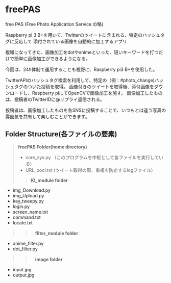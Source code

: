 # freePAS
free PAS (Free Photo Application Service の略)

Raspberry pi 3 B+を用いて、Twitterのツイートに含まれる、特定のハッシュタグに反応して
添付されている画像を自動的に加工するアプリ

複雑になってきた、画像加工をdotやanimeといった、短いキーワードを打つだけで簡単に画像加工ができるようになる。

今回は、24h体制で運用することも視野に、Raspberry pi3 B+を使用した。

TwitterAPIのハッシュタグ検索を利用して、特定の（例：#photo_change)ハッシュタグのついた投稿を取得。
画像付きのツイートを取得後、添付画像をダウンロードし、Raspberry piにてOpenCVで画像加工を施す。
画像加工したものは、投稿者のTwitterIDに@リプライ返信される。

投稿者は、画像加工したものを各SNSに投稿することで、いつもとは違う写真の雰囲気を共有して楽しむことができます。

## Folder Structure(各ファイルの要素)

> **freePAS Folder(home directory)**
 > * core_sys.py （このプログラムを中枢として各ファイルを実行している)
 > * URL_pool.txt (ツイート取得の際、重複を防止するlogファイル) 
>> **IO_module folder**
   *	img_Download.py    
   *	img_Upload.py  
   *	key_tweepy.py
   *	login.py
   *	screen_name.txt
   *	command.txt
   *	locate.txt  
>>　**filter_module folder**
   * anime_filter.py
   *	dot_filter.py    
>>　**image folder**
   *	input.jpg
   *	output.jpg

